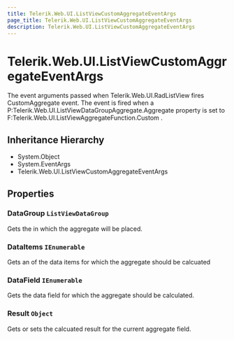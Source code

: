 ```yaml
---
title: Telerik.Web.UI.ListViewCustomAggregateEventArgs
page_title: Telerik.Web.UI.ListViewCustomAggregateEventArgs
description: Telerik.Web.UI.ListViewCustomAggregateEventArgs
---
```


# Telerik.Web.UI.ListViewCustomAggregateEventArgs

The event arguments passed when Telerik.Web.UI.RadListView fires CustomAggregate event.
            The event is fired when a P:Telerik.Web.UI.ListViewDataGroupAggregate.Aggregate property is set to
            F:Telerik.Web.UI.ListViewAggregateFunction.Custom .

## Inheritance Hierarchy

* System.Object
* System.EventArgs
* Telerik.Web.UI.ListViewCustomAggregateEventArgs

## Properties

###  DataGroup `ListViewDataGroup`

Gets the  in which the aggregate will be placed.

###  DataItems `IEnumerable`

Gets an  of the data items for which the aggregate should be calcuated

###  DataField `IEnumerable`

Gets the data field for which the aggregate should be calculated.

###  Result `Object`

Gets or sets the calcuated result for the current aggregate field.

